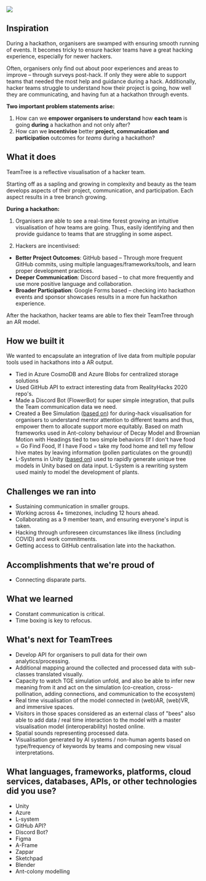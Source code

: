 ![](https://codimd.s3.shivering-isles.com/demo/uploads/53d334c1972b5684109a8e19a.png)


## Inspiration
During a hackathon, organisers are swamped with ensuring smooth running of events. It becomes tricky to ensure hacker teams have a great hacking experience, especially for newer hackers.

Often, organisers only find out about poor experiences and areas to improve – through surveys post-hack. If only they were able to support teams that needed the most help and guidance during a hack.
Additionally, hacker teams struggle to understand how their project is going, how well they are communicating, and having fun at a hackathon through events.

**Two important problem statements arise:**
1. How can we **empower organisers to understand** how **each team** is going **during** a hackathon and not only after?
2. How can we **incentivise** better **project, communication and participation** outcomes for *teams* during a hackathon?


## What it does
TeamTree is a reflective visualisation of a hacker team.

Starting off as a sapling and growing in complexity and beauty as the team develops aspects of their project, communication, and participation. Each aspect results in a tree branch growing.

**During a hackathon:**
1. Organisers are able to see a real-time forest growing an intuitive visualisation of how teams are going. Thus, easily identifying and then provide guidance to teams that are struggling in some aspect.

2. Hackers are incentivised:

- **Better Project Outcomes**: GitHub based – Through more frequent GitHub commits, using multiple languages/frameworks/tools, and learn proper development practices.
- **Deeper Communication**: Discord based – to chat more frequently and use more positive language and collaboration.
- **Broader Participation**: Google Forms based – checking into hackathon events and sponsor showcases results in a more fun hackathon experience.

After the hackathon, hacker teams are able to flex their TeamTree through an AR model.


## How we built it
We wanted to encapsulate an integration of live data from multiple popular tools used in hackathons into a AR output.

- Tied in Azure CosmoDB and Azure Blobs for centralized storage solutions
- Used GitHub API to extract interesting data from RealityHacks 2020 repo's.
- Made a Discord Bot (FlowerBot) for super simple integration, that pulls the Team communication data we need. 
- Created a Bee Simulation ([based on](https://ccl.northwestern.edu/netlogo/models/Ants)) for during-hack visualisation for organisers to understand mentor attention to different teams and thus, empower them to allocate support more equitably. Based on math frameworks used in Ant-colony behaviour of Decay Model and Brownian Motion with Headings tied to two simple behaviors (If I don't have food = Go Find Food, If I have Food = take my food home and tell my fellow hive mates by leaving information (pollen particulates on the ground))
- L-Systems in Unity ([based on](https://github.com/pboechat/LSystemsInUnity)) used to rapidly generate unique tree models in Unity based on data input. L-System is a rewriting system used mainly to model the development of plants.

## Challenges we ran into
- Sustaining communication in smaller groups.
- Working across 4+ timezones, including 12 hours ahead.
- Collaborating as a 9 member team, and ensuring everyone's input is taken.
- Hacking through unforeseen circumstances like illness (including COVID) and work commitments.
- Getting access to GitHub centralisation late into the hackathon.

## Accomplishments that we're proud of
- Connecting disparate parts.

## What we learned
- Constant communication is critical.
- Time boxing is key to refocus.

## What's next for TeamTrees
- Develop API for organisers to pull data for their own analytics/processing.
- Additional mapping around the collected and processed data with sub-classes translated visually.
- Capacity to watch TGE simulation unfold, and also be able to infer new meaning from it and act on the simulation (co-creation, cross-pollination, adding connections, and communication to the ecosystem)
- Real time visualisation of the model connected in (web)AR, (web)VR, and immersive spaces.
- Visitors in those spaces considered as an external class of "bees" also able to add data / real time interaction to the model with a master visualisation model (interoperability) hosted online.
- Spatial sounds representing processed data.
- Visualisation generated by AI systems / non-human agents based on type/frequency of keywords by teams and composing new visual interpretations.


## What languages, frameworks, platforms, cloud services, databases, APIs, or other technologies did you use?
- Unity
- Azure
- L-system
- GitHub API?
- Discord Bot?
- Figma
- A-Frame
- Zappar
- Sketchpad
- Blender
- Ant-colony modelling
